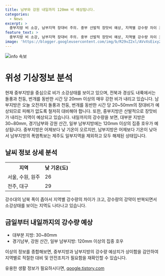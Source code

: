 ```yaml
---
title: 남부와 강원 내일까지 120mm 비 예상됩니다.
categories:
  - News
excerpt: >
  중부지방 비 소강, 남부지역 장대비 주의. 중부 산발적 장맛비 예상, 지역별 강수량 차이 크며 내일까지 30~120mm 예상. 남부 낮 기온 낮아 폭염특보 해제. CBS노컷뉴스, 제보로 세상 변화한다. 비리·부당대우, 사건사고 제보 환영. [이메일] jebo@cbs.co.kr [카카오톡] @노컷뉴스 [사이트] https://url.kr/b71afn
feature_text: >
  중부지방 비 소강, 남부지역 장대비 주의. 중부 산발적 장맛비 예상, 지역별 강수량 차이 크며 내일까지 30~120mm 예상. 남부 낮 기온 낮아 폭염특보 해제. CBS노컷뉴스, 제보로 세상 변화한다. 비리·부당대우, 사건사고 제보 환영. [이메일] jebo@cbs.co.kr [카카오톡] @노컷뉴스 [사이트] https://url.kr/b71afn
image: 'https://blogger.googleusercontent.com/img/b/R29vZ2xl/AVvXsEixyZcFfHzMRdzZMjFBmAUKJYCLCGyLL1o632UiGVXcaFdKo_bkvkuCioo0uUKlGfBVcT3P84aROyZIXSBEx3Aw5nCQ3pTgDom1WDC4m8eifvWiAmWEEVb4x6G_l8C0QH225ldMjyaFvpxGEBGNO37VmDTDMHGhJPq73UglMfDca1-0aw/s1600/blogspot.png'
---
```


<p><img src="https://blogger.googleusercontent.com/img/b/R29vZ2xl/AVvXsEixyZcFfHzMRdzZMjFBmAUKJYCLCGyLL1o632UiGVXcaFdKo_bkvkuCioo0uUKlGfBVcT3P84aROyZIXSBEx3Aw5nCQ3pTgDom1WDC4m8eifvWiAmWEEVb4x6G_l8C0QH225ldMjyaFvpxGEBGNO37VmDTDMHGhJPq73UglMfDca1-0aw/s1600/blogspot.png" alt="info 속보" /></p>

<h1 data-ke-size="size26">위성 기상정보 분석</h1>

<p data-ke-size="size16">현재 중부지방을 중심으로 비가 소강상태를 보이고 있으며, 전북과 경상도 내륙에서는 돌풍과 천둥, 번개를 동반한 시간 당 20mm 이상의 매우 강한 비가 내리고 있습니다. 남부지방은 오늘 오전까지 돌풍과 천둥, 번개를 동반한 시간 당 20~50mm의 장대비가 예상되므로 피해가 없도록 철저히 대비해야 합니다. 또한, 중부지방은 산발적으로 장맛비가 내리는 지역이 예상되고 있습니다. 내일까지의 강수량을 보면, 대부분 지방은 30~80mm, 경기남부와 강원 산간, 일부 남부지방에는 120mm 이상의 집중 호우가 예상됩니다. 중부지방은 어제보다 낮 기온이 오르지만, 남부지방은 어제보다 기온이 낮아서 남부지방의 폭염특보는 제주도 일부지역을 제외하고 모두 해제된 상태입니다.</p>

<h2 data-ke-size="size24">날씨 정보 상세 분석</h2>

<table>
    <tr>
        <th>지역</th>
        <th>낮 기온(도)</th>
    </tr>
    <tr>
        <td>서울, 수원, 원주</td>
        <td>26</td>
    </tr>
    <tr>
        <td>전주, 대구</td>
        <td>29</td>
    </tr>
</table>

<p data-ke-size="size16">강수대의 남북 폭이 좁아서 지역별 강수량의 차이가 크고, 강수량의 강약이 반복되면서 소강상태를 보이는 지역도 나타나고 있습니다.</p>

<h2 data-ke-size="size24">금일부터 내일까지의 강수량 예상</h2>

<ul>
    <li>대부분 지방: 30~80mm</li>
    <li>경기남부, 강원 산간, 일부 남부지방: 120mm 이상의 집중 호우</li>
</ul>

<p data-ke-size="size16">이상의 정보를 종합해보면, 중부지방과 남부지방의 강수량 예상치가 상이함을 감안하여 지역별로 적절한 대비 및 안전조치가 필요함을 재확인할 수 있습니다.</p>
유용한 생활 정보가 필요하시다면, <a href="https://qoogle.tistory.com" rel="dofollow">qoogle.tistory.com</a>


